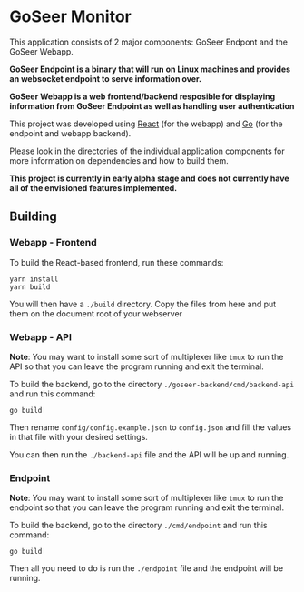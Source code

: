 # GoSeer Monitor #

This application consists of 2 major components: GoSeer Endpont and the GoSeer Webapp.

**GoSeer Endpoint is a binary that will run on Linux machines and provides an websocket endpoint to serve information over.**

**GoSeer Webapp is a web frontend/backend resposible for displaying information from GoSeer Endpoint as well as handling user authentication**

This project was developed using [React](https://reactjs.org/) (for the webapp) and [Go](https://golang.org/) (for the endpoint and webapp backend).

Please look in the directories of the individual application components for more information on dependencies and how to build them.

**This project is currently in early alpha stage and does not currently have all of the envisioned features implemented.**

## Building ##

### Webapp - Frontend ###
To build the React-based frontend, run these commands:

```
yarn install  
yarn build 
```

You will then have a `./build` directory. Copy the files from here and put them on the document root of your webserver

### Webapp - API ###
**Note**: You may want to install some sort of multiplexer like `tmux` to run the API so that you can leave the program running and exit the terminal.

To build the backend, go to the directory `./goseer-backend/cmd/backend-api` and run this command:
```
go build
```

Then rename `config/config.example.json` to `config.json` and fill the values in that file with your desired settings.

You can then run the `./backend-api` file and the API will be up and running.

### Endpoint ###
**Note**: You may want to install some sort of multiplexer like `tmux` to run the endpoint so that you can leave the program running and exit the terminal.

To build the backend, go to the directory `./cmd/endpoint` and run this command:
```
go build
```

Then all you need to do is run the `./endpoint` file and the endpoint will be running.